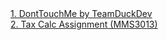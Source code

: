 

<!DOCTYPE html>
<html>
  <body>
  <a href="#">1. DontTouchMe by TeamDuckDev</a>
  <br>
  <a href="assignments/taxfunc.html">2. Tax Calc Assignment (MMS3013)</a>
  </body>
</html>
<!-- coded by azim farhan.-->

